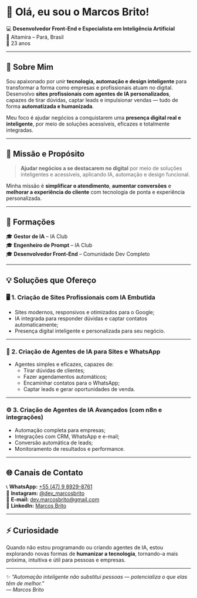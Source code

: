 # 👋 Olá, eu sou o Marcos Brito!

💻 **Desenvolvedor Front-End e Especialista em Inteligência Artificial**  
📍 Altamira – Pará, Brasil  
📅 23 anos

---

## 🚀 Sobre Mim

Sou apaixonado por unir **tecnologia, automação e design inteligente** para transformar a forma como empresas e profissionais atuam no digital.  
Desenvolvo **sites profissionais com agentes de IA personalizados**, capazes de tirar dúvidas, captar leads e impulsionar vendas — tudo de forma **automatizada e humanizada**.

Meu foco é ajudar negócios a conquistarem uma **presença digital real e inteligente**, por meio de soluções acessíveis, eficazes e totalmente integradas.

---

## 🎯 Missão e Propósito

> **Ajudar negócios a se destacarem no digital** por meio de soluções inteligentes e acessíveis, aplicando IA, automação e design funcional.  

Minha missão é **simplificar o atendimento**, **aumentar conversões** e **melhorar a experiência do cliente** com tecnologia de ponta e experiência personalizada.

---

## 🧠 Formações

🎓 **Gestor de IA** – IA Club  
🎓 **Engenheiro de Prompt** – IA Club  
🎓 **Desenvolvedor Front-End** – Comunidade Dev Completo  

---

## 💡 Soluções que Ofereço

### 🖥️ 1. Criação de Sites Profissionais com IA Embutida
- Sites modernos, responsivos e otimizados para o Google;  
- IA integrada para responder dúvidas e captar contatos automaticamente;  
- Presença digital inteligente e personalizada para seu negócio.

---

### 🤖 2. Criação de Agentes de IA para Sites e WhatsApp
- Agentes simples e eficazes, capazes de:  
  - Tirar dúvidas de clientes;  
  - Fazer agendamentos automáticos;  
  - Encaminhar contatos para o WhatsApp;  
  - Captar leads e gerar oportunidades de venda.

---

### ⚙️ 3. Criação de Agentes de IA Avançados (com n8n e integrações)
- Automação completa para empresas;  
- Integrações com CRM, WhatsApp e e-mail;  
- Conversão automática de leads;  
- Monitoramento de resultados e performance.

---

## 🌐 Canais de Contato

📞 **WhatsApp:** [ +55 (47) 9 8929-8761 ](https://wa.me/554789298761)  
📸 **Instagram:** [@dev_marcosbrito](https://www.instagram.com/dev_marcosbrito/)  
📧 **E-mail:** [dev.marcosbrito@gmail.com](mailto:dev.marcosbrito@gmail.com)  
💼 **LinkedIn:** [Marcos Brito](https://www.linkedin.com/in/dev-marcos-brito/)  

---

## ⚡ Curiosidade

Quando não estou programando ou criando agentes de IA, estou explorando novas formas de **humanizar a tecnologia**, tornando-a mais próxima, intuitiva e útil para pessoas e empresas.

---

✨ *“Automação inteligente não substitui pessoas — potencializa o que elas têm de melhor.”*  
— *Marcos Brito*
